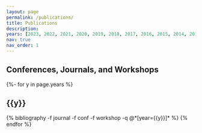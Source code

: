 ```yaml
---
layout: page
permalink: /publications/
title: Publications
description: 
years: [2023, 2022, 2021, 2020, 2019, 2018, 2017, 2016, 2015, 2014, 2013, 2012]
nav: true
nav_order: 1
---
```

<!-- _pages/publications.md -->
<h2> Conferences, Journals, and Workshops </h2>
<div class="publications">

{%- for y in page.years %}
  <h2 class="year">{{y}}</h2>
  {% bibliography -f journal -f conf -f workshop -q @*[year={{y}}]* %}
{% endfor %}
</div>

<!-- <h2> Demos, Posters, and Tutorials </h2> -->
<!-- <div class="publications"> -->

<!-- {sss% bibliography -f dpt %sss}  -->
<!-- </div>  -->
